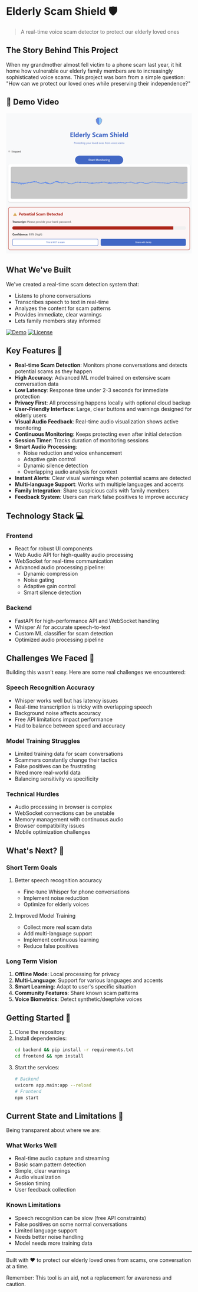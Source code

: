 # Elderly Scam Shield 🛡️

> A real-time voice scam detector to protect our elderly loved ones

## The Story Behind This Project

When my grandmother almost fell victim to a phone scam last year, it hit home how vulnerable our elderly family members are to increasingly sophisticated voice scams. This project was born from a simple question: "How can we protect our loved ones while preserving their independence?"

## 🎥 Demo Video
[![Demo Video](demo_thumbnail.png)](https://drive.google.com/file/d/1r4WroSja_BnJ5iMtJEcH1K6keB4VAxQn/view?usp=sharing)

## What We've Built

We've created a real-time scam detection system that:
- Listens to phone conversations
- Transcribes speech to text in real-time
- Analyzes the content for scam patterns
- Provides immediate, clear warnings
- Lets family members stay informed

[![Demo](https://img.shields.io/badge/Demo-Live-success)](https://elderlyscamshield.demo)
[![License](https://img.shields.io/badge/License-MIT-blue.svg)](LICENSE)

## Key Features 🌟

- **Real-time Scam Detection**: Monitors phone conversations and detects potential scams as they happen
- **High Accuracy**: Advanced ML model trained on extensive scam conversation data
- **Low Latency**: Response time under 2-3 seconds for immediate protection
- **Privacy First**: All processing happens locally with optional cloud backup
- **User-Friendly Interface**: Large, clear buttons and warnings designed for elderly users
- **Visual Audio Feedback**: Real-time audio visualization shows active monitoring
- **Continuous Monitoring**: Keeps protecting even after initial detection
- **Session Timer**: Tracks duration of monitoring sessions
- **Smart Audio Processing**: 
  - Noise reduction and voice enhancement
  - Adaptive gain control
  - Dynamic silence detection
  - Overlapping audio analysis for context
- **Instant Alerts**: Clear visual warnings when potential scams are detected
- **Multi-language Support**: Works with multiple languages and accents
- **Family Integration**: Share suspicious calls with family members
- **Feedback System**: Users can mark false positives to improve accuracy

## Technology Stack 💻

### Frontend
- React for robust UI components
- Web Audio API for high-quality audio processing
- WebSocket for real-time communication
- Advanced audio processing pipeline:
  - Dynamic compression
  - Noise gating
  - Adaptive gain control
  - Smart silence detection

### Backend
- FastAPI for high-performance API and WebSocket handling
- Whisper AI for accurate speech-to-text
- Custom ML classifier for scam detection
- Optimized audio processing pipeline

## Challenges We Faced 🤔

Building this wasn't easy. Here are some real challenges we encountered:

### Speech Recognition Accuracy
- Whisper works well but has latency issues
- Real-time transcription is tricky with overlapping speech
- Background noise affects accuracy
- Free API limitations impact performance
- Had to balance between speed and accuracy

### Model Training Struggles
- Limited training data for scam conversations
- Scammers constantly change their tactics
- False positives can be frustrating
- Need more real-world data
- Balancing sensitivity vs specificity

### Technical Hurdles
- Audio processing in browser is complex
- WebSocket connections can be unstable
- Memory management with continuous audio
- Browser compatibility issues
- Mobile optimization challenges

## What's Next? 🚀

### Short Term Goals
1. Better speech recognition accuracy
   - Fine-tune Whisper for phone conversations
   - Implement noise reduction
   - Optimize for elderly voices
   
2. Improved Model Training
   - Collect more real scam data
   - Add multi-language support
   - Implement continuous learning
   - Reduce false positives

### Long Term Vision
1. **Offline Mode**: Local processing for privacy
2. **Multi-Language**: Support for various languages and accents
3. **Smart Learning**: Adapt to user's specific situation
4. **Community Features**: Share known scam patterns
5. **Voice Biometrics**: Detect synthetic/deepfake voices

## Getting Started 🏁

1. Clone the repository
2. Install dependencies:
   ```bash
   cd backend && pip install -r requirements.txt
   cd frontend && npm install
   ```
3. Start the services:
   ```bash
   # Backend
   uvicorn app.main:app --reload
   # Frontend
   npm start
   ```

## Current State and Limitations 🎯

Being transparent about where we are:

### What Works Well
- Real-time audio capture and streaming
- Basic scam pattern detection
- Simple, clear warnings
- Audio visualization
- Session timing
- User feedback collection

### Known Limitations
- Speech recognition can be slow (free API constraints)
- False positives on some normal conversations
- Limited language support
- Needs better noise handling
- Model needs more training data

---

Built with ❤️ to protect our elderly loved ones from scams, one conversation at a time.

Remember: This tool is an aid, not a replacement for awareness and caution.
